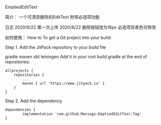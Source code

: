 EmptiedEditText

简介：
一个可清空删除的EditText
附带必选项功能

日志
2020/6/22
第一次上传
2020/6/22
删除按钮改为16px
必选项背景色可修改

如何使用：
How to
To get a Git project into your build:

Step 1. Add the JitPack repository to your build file

gradle
maven
sbt
leiningen
Add it in your root build.gradle at the end of repositories:

	allprojects {
		repositories {
			...
			maven { url 'https://www.jitpack.io' }
		}
	}
Step 2. Add the dependency

	dependencies {
	        implementation 'com.github.Macsags:EmptiedEditText:Tag'
	}
  
